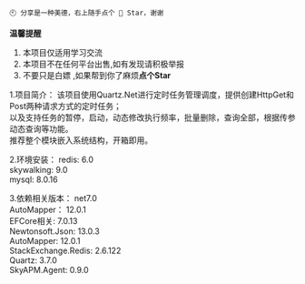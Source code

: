 ```
🕙 分享是一种美德，右上随手点个 🌟 Star，谢谢
```
 
**温馨提醒**
 
1. 本项目仅适用学习交流
2. 本项目不在任何平台出售,如有发现请积极举报<br/>
3. 不要只是白嫖 ,如果帮到你了麻烦**点个Star**<br/>

1.项目简介：
 该项目使用Quartz.Net进行定时任务管理调度，提供创建HttpGet和Post两种请求方式的定时任务；<br/>
 以及支持任务的暂停，启动，动态修改执行频率，批量删除，查询全部，根据传参动态查询等功能。<br/>
 推荐整个模块嵌入系统结构，开箱即用。<br/>

2.环境安装：
 redis: 6.0<br/>
 skywalking: 9.0<br/>
 mysql: 8.0.16<br/>

3.依赖相关版本：
 net7.0<br/>
 AutoMapper： 12.0.1<br/>
 EFCore相关: 7.0.13<br/>
 Newtonsoft.Json: 13.0.3<br/>
 AutoMapper: 12.0.1<br/>
 StackExchange.Redis: 2.6.122<br/>
 Quartz: 3.7.0<br/>
 SkyAPM.Agent: 0.9.0<br/>


